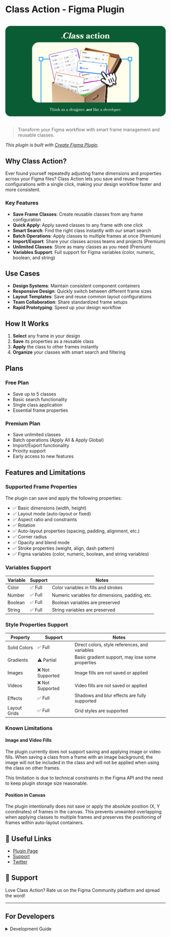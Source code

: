 # Class Action - Figma Plugin

<img src="assets/banner.png" alt="Class Action Banner" style="border-radius: 1rem; margin: 1rem 0"/>

> Transform your Figma workflow with smart frame management and reusable classes.

_This plugin is built with [Create Figma Plugin](https://yuanqing.github.io/create-figma-plugin/)._

## Why Class Action?

Ever found yourself repeatedly adjusting frame dimensions and properties across your Figma files? Class Action lets you save and reuse frame configurations with a single click, making your design workflow faster and more consistent.

### Key Features

- **Save Frame Classes**: Create reusable classes from any frame configuration
- **Quick Apply**: Apply saved classes to any frame with one click
- **Smart Search**: Find the right class instantly with our smart search
- **Batch Operations**: Apply classes to multiple frames at once (Premium)
- **Import/Export**: Share your classes across teams and projects (Premium)
- **Unlimited Classes**: Store as many classes as you need (Premium)
- **Variables Support**: Full support for Figma variables (color, numeric, boolean, and string)

## Use Cases

- **Design Systems**: Maintain consistent component containers
- **Responsive Design**: Quickly switch between different frame sizes
- **Layout Templates**: Save and reuse common layout configurations
- **Team Collaboration**: Share standardized frame setups
- **Rapid Prototyping**: Speed up your design workflow

## How It Works

1. **Select** any frame in your design
2. **Save** its properties as a reusable class
3. **Apply** the class to other frames instantly
4. **Organize** your classes with smart search and filtering

## Plans

### Free Plan

- Save up to 5 classes
- Basic search functionality
- Single class application
- Essential frame properties

### Premium Plan

- Save unlimited classes
- Batch operations (Apply All & Apply Global)
- Import/Export functionality
- Priority support
- Early access to new features

## Features and Limitations

### Supported Frame Properties

The plugin can save and apply the following properties:

- ✅ Basic dimensions (width, height)
- ✅ Layout mode (auto-layout or fixed)
- ✅ Aspect ratio and constraints
- ✅ Rotation
- ✅ Auto-layout properties (spacing, padding, alignment, etc.)
- ✅ Corner radius
- ✅ Opacity and blend mode
- ✅ Stroke properties (weight, align, dash pattern)
- ✅ Figma variables (color, numeric, boolean, and string variables)

### Variables Support

| Variable | Support | Notes                                           |
| -------- | ------- | ----------------------------------------------- |
| Color    | ✅ Full | Color variables in fills and strokes            |
| Number   | ✅ Full | Numeric variables for dimensions, padding, etc. |
| Boolean  | ✅ Full | Boolean variables are preserved                 |
| String   | ✅ Full | String variables are preserved                  |

### Style Properties Support

| Property     | Support          | Notes                                            |
| ------------ | ---------------- | ------------------------------------------------ |
| Solid Colors | ✅ Full          | Direct colors, style references, and variables   |
| Gradients    | ⚠️ Partial       | Basic gradient support, may lose some properties |
| Images       | ❌ Not Supported | Image fills are not saved or applied             |
| Videos       | ❌ Not Supported | Video fills are not saved or applied             |
| Effects      | ✅ Full          | Shadows and blur effects are fully supported     |
| Layout Grids | ✅ Full          | Grid styles are supported                        |

### Known Limitations

#### Image and Video Fills

The plugin currently does not support saving and applying image or video fills. When saving a class from a frame with an image background, the image will not be included in the class and will not be applied when using the class on other frames.

This limitation is due to technical constraints in the Figma API and the need to keep plugin storage size reasonable.

#### Position in Canvas

The plugin intentionally does not save or apply the absolute position (X, Y coordinates) of frames in the canvas. This prevents unwanted overlapping when applying classes to multiple frames and preserves the positioning of frames within auto-layout containers.

## 🔗 Useful Links

- [Plugin Page](https://www.figma.com/community/plugin/1479216087650447650/class-action)
- [Support](mailto:alessandro.mastro@icloud.com)
- [Twitter](https://x.com/mastrooooooo)

## 💖 Support

Love Class Action? Rate us on the Figma Community platform and spread the word!

---

## For Developers

<details>
<summary>Development Guide</summary>

### Pre-requisites

- [Node.js](https://nodejs.org) – v20
- [Figma desktop app](https://figma.com/downloads/)

### Build Configuration

The plugin uses custom build configuration files for the Figma Plugin build process:

1. Copy the example configuration files to create your own:

   ```bash
   cp build-figma-plugin.example.js build-figma-plugin.main.js
   cp build-figma-plugin.manifest.example.js build-figma-plugin.manifest.js
   ```

2. Update the configuration files with your own API keys and settings:
   - `build-figma-plugin.main.js`: Contains environment variables and API keys for LemonSqueezy
   - `build-figma-plugin.manifest.js`: Contains network access configuration for the plugin

> **Note**: The actual configuration files (`build-figma-plugin.main.js` and `build-figma-plugin.manifest.js`) are ignored by Git to prevent sensitive information from being committed to the repository.

### Build

```bash
$ npm run build
```

### Development

```bash
$ npm run watch
```

For more details, see the [Create Figma Plugin docs](https://yuanqing.github.io/create-figma-plugin/).

1. In the Figma desktop app, open a Figma document.
2. Search for and run `Import plugin from manifest…` via the Quick Actions search bar.
3. Select the `manifest.json` file that was generated by the `build` script.

### Debugging

Use `console.log` statements to inspect values in your code.

To open the developer console, search for and run `Show/Hide Console` via the Quick Actions search bar.

### Analytics System

The plugin includes an optional analytics system to collect anonymous usage data. This helps us improve the plugin by understanding how it's used.

#### Features

- **Opt-in only**: Users must explicitly consent to data collection
- **Anonymous**: No personal information is collected
- **Transparent**: Users can see what data is collected
- **Minimal**: Only collects essential usage metrics

#### Data Collected

- Number of classes saved and applied
- Features used
- Plugin performance metrics

#### Implementation

1. **Client-side**: The analytics service in `src/analytics/` handles data collection and user consent
2. **Server-side**: A simple serverless function in `api/analytics.js` receives and processes the data
3. **Storage**: Data is stored in a database (MongoDB, Firebase, etc.)

#### Deployment

The analytics backend can be deployed to Vercel or similar serverless platforms:

```bash
# Install Vercel CLI
npm install -g vercel

# Deploy the analytics API
vercel
```

#### Privacy Considerations

- All data collection is opt-in
- Users can disable analytics at any time
- No personally identifiable information is collected
- Data is used only to improve the plugin

## See also

- [Create Figma Plugin docs](https://yuanqing.github.io/create-figma-plugin/)
- [Yuanqing Figma Plugins](https://github.com/yuanqing/figma-plugins#readme)

Official docs and code samples from Figma:

- [Plugin API docs](https://figma.com/plugin-docs/)
- [Figma Plugin Samples](https://github.com/figma/plugin-samples#readme)

</details>
